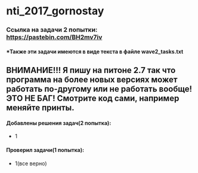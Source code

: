 # nti_2017_gornostay

### Ссылка на задачи 2 попытки: https://pastebin.com/BH2mv7iv
#### *Также эти задачи имеются в виде текста в файле wave2_tasks.txt

## ВНИМАНИЕ!!! Я пишу на питоне 2.7 так что программа на более новых версиях может работать по-другому или не работать вообще! ЭТО НЕ БАГ! Смотрите код сами, например меняйте принты.

#### Добавлены решения задач(2 попытка):
- 1

#### Проверил задачи(1 попытка):
- 1(все верно)
